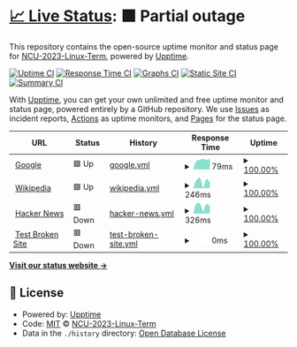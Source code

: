 # [📈 Live Status](https://NCU-2023-Linux-Term.github.io/upptime): <!--live status--> **🟧 Partial outage**

This repository contains the open-source uptime monitor and status page for [NCU-2023-Linux-Term](https://NCU-2023-Linux-Term.github.io/upptime), powered by [Upptime](https://github.com/upptime/upptime).

[![Uptime CI](https://github.com/NCU-2023-Linux-Term/upptime/workflows/Uptime%20CI/badge.svg)](https://github.com/NCU-2023-Linux-Term/upptime/actions?query=workflow%3A%22Uptime+CI%22)
[![Response Time CI](https://github.com/NCU-2023-Linux-Term/upptime/workflows/Response%20Time%20CI/badge.svg)](https://github.com/NCU-2023-Linux-Term/upptime/actions?query=workflow%3A%22Response+Time+CI%22)
[![Graphs CI](https://github.com/NCU-2023-Linux-Term/upptime/workflows/Graphs%20CI/badge.svg)](https://github.com/NCU-2023-Linux-Term/upptime/actions?query=workflow%3A%22Graphs+CI%22)
[![Static Site CI](https://github.com/NCU-2023-Linux-Term/upptime/workflows/Static%20Site%20CI/badge.svg)](https://github.com/NCU-2023-Linux-Term/upptime/actions?query=workflow%3A%22Static+Site+CI%22)
[![Summary CI](https://github.com/NCU-2023-Linux-Term/upptime/workflows/Summary%20CI/badge.svg)](https://github.com/NCU-2023-Linux-Term/upptime/actions?query=workflow%3A%22Summary+CI%22)

With [Upptime](https://upptime.js.org), you can get your own unlimited and free uptime monitor and status page, powered entirely by a GitHub repository. We use [Issues](https://github.com/NCU-2023-Linux-Term/upptime/issues) as incident reports, [Actions](https://github.com/NCU-2023-Linux-Term/upptime/actions) as uptime monitors, and [Pages](https://NCU-2023-Linux-Term.github.io/upptime) for the status page.

<!--start: status pages-->
<!-- This summary is generated by Upptime (https://github.com/upptime/upptime) -->
<!-- Do not edit this manually, your changes will be overwritten -->
<!-- prettier-ignore -->
| URL | Status | History | Response Time | Uptime |
| --- | ------ | ------- | ------------- | ------ |
| <img alt="" src="https://icons.duckduckgo.com/ip3/www.google.com.ico" height="13"> [Google](https://www.google.com) | 🟩 Up | [google.yml](https://github.com/NCU-2023-Linux-Term/upptime/commits/HEAD/history/google.yml) | <details><summary><img alt="Response time graph" src="./graphs/google/response-time-week.png" height="20"> 79ms</summary><br><a href="https://NCU-2023-Linux-Term.github.io/upptime/history/google"><img alt="Response time 79" src="https://img.shields.io/endpoint?url=https%3A%2F%2Fraw.githubusercontent.com%2FNCU-2023-Linux-Term%2Fupptime%2FHEAD%2Fapi%2Fgoogle%2Fresponse-time.json"></a><br><a href="https://NCU-2023-Linux-Term.github.io/upptime/history/google"><img alt="24-hour response time 86" src="https://img.shields.io/endpoint?url=https%3A%2F%2Fraw.githubusercontent.com%2FNCU-2023-Linux-Term%2Fupptime%2FHEAD%2Fapi%2Fgoogle%2Fresponse-time-day.json"></a><br><a href="https://NCU-2023-Linux-Term.github.io/upptime/history/google"><img alt="7-day response time 79" src="https://img.shields.io/endpoint?url=https%3A%2F%2Fraw.githubusercontent.com%2FNCU-2023-Linux-Term%2Fupptime%2FHEAD%2Fapi%2Fgoogle%2Fresponse-time-week.json"></a><br><a href="https://NCU-2023-Linux-Term.github.io/upptime/history/google"><img alt="30-day response time 79" src="https://img.shields.io/endpoint?url=https%3A%2F%2Fraw.githubusercontent.com%2FNCU-2023-Linux-Term%2Fupptime%2FHEAD%2Fapi%2Fgoogle%2Fresponse-time-month.json"></a><br><a href="https://NCU-2023-Linux-Term.github.io/upptime/history/google"><img alt="1-year response time 79" src="https://img.shields.io/endpoint?url=https%3A%2F%2Fraw.githubusercontent.com%2FNCU-2023-Linux-Term%2Fupptime%2FHEAD%2Fapi%2Fgoogle%2Fresponse-time-year.json"></a></details> | <details><summary><a href="https://NCU-2023-Linux-Term.github.io/upptime/history/google">100.00%</a></summary><a href="https://NCU-2023-Linux-Term.github.io/upptime/history/google"><img alt="All-time uptime 100.00%" src="https://img.shields.io/endpoint?url=https%3A%2F%2Fraw.githubusercontent.com%2FNCU-2023-Linux-Term%2Fupptime%2FHEAD%2Fapi%2Fgoogle%2Fuptime.json"></a><br><a href="https://NCU-2023-Linux-Term.github.io/upptime/history/google"><img alt="24-hour uptime 100.00%" src="https://img.shields.io/endpoint?url=https%3A%2F%2Fraw.githubusercontent.com%2FNCU-2023-Linux-Term%2Fupptime%2FHEAD%2Fapi%2Fgoogle%2Fuptime-day.json"></a><br><a href="https://NCU-2023-Linux-Term.github.io/upptime/history/google"><img alt="7-day uptime 100.00%" src="https://img.shields.io/endpoint?url=https%3A%2F%2Fraw.githubusercontent.com%2FNCU-2023-Linux-Term%2Fupptime%2FHEAD%2Fapi%2Fgoogle%2Fuptime-week.json"></a><br><a href="https://NCU-2023-Linux-Term.github.io/upptime/history/google"><img alt="30-day uptime 100.00%" src="https://img.shields.io/endpoint?url=https%3A%2F%2Fraw.githubusercontent.com%2FNCU-2023-Linux-Term%2Fupptime%2FHEAD%2Fapi%2Fgoogle%2Fuptime-month.json"></a><br><a href="https://NCU-2023-Linux-Term.github.io/upptime/history/google"><img alt="1-year uptime 100.00%" src="https://img.shields.io/endpoint?url=https%3A%2F%2Fraw.githubusercontent.com%2FNCU-2023-Linux-Term%2Fupptime%2FHEAD%2Fapi%2Fgoogle%2Fuptime-year.json"></a></details>
| <img alt="" src="https://icons.duckduckgo.com/ip3/en.wikipedia.org.ico" height="13"> [Wikipedia](https://en.wikipedia.org) | 🟩 Up | [wikipedia.yml](https://github.com/NCU-2023-Linux-Term/upptime/commits/HEAD/history/wikipedia.yml) | <details><summary><img alt="Response time graph" src="./graphs/wikipedia/response-time-week.png" height="20"> 246ms</summary><br><a href="https://NCU-2023-Linux-Term.github.io/upptime/history/wikipedia"><img alt="Response time 246" src="https://img.shields.io/endpoint?url=https%3A%2F%2Fraw.githubusercontent.com%2FNCU-2023-Linux-Term%2Fupptime%2FHEAD%2Fapi%2Fwikipedia%2Fresponse-time.json"></a><br><a href="https://NCU-2023-Linux-Term.github.io/upptime/history/wikipedia"><img alt="24-hour response time 214" src="https://img.shields.io/endpoint?url=https%3A%2F%2Fraw.githubusercontent.com%2FNCU-2023-Linux-Term%2Fupptime%2FHEAD%2Fapi%2Fwikipedia%2Fresponse-time-day.json"></a><br><a href="https://NCU-2023-Linux-Term.github.io/upptime/history/wikipedia"><img alt="7-day response time 246" src="https://img.shields.io/endpoint?url=https%3A%2F%2Fraw.githubusercontent.com%2FNCU-2023-Linux-Term%2Fupptime%2FHEAD%2Fapi%2Fwikipedia%2Fresponse-time-week.json"></a><br><a href="https://NCU-2023-Linux-Term.github.io/upptime/history/wikipedia"><img alt="30-day response time 246" src="https://img.shields.io/endpoint?url=https%3A%2F%2Fraw.githubusercontent.com%2FNCU-2023-Linux-Term%2Fupptime%2FHEAD%2Fapi%2Fwikipedia%2Fresponse-time-month.json"></a><br><a href="https://NCU-2023-Linux-Term.github.io/upptime/history/wikipedia"><img alt="1-year response time 246" src="https://img.shields.io/endpoint?url=https%3A%2F%2Fraw.githubusercontent.com%2FNCU-2023-Linux-Term%2Fupptime%2FHEAD%2Fapi%2Fwikipedia%2Fresponse-time-year.json"></a></details> | <details><summary><a href="https://NCU-2023-Linux-Term.github.io/upptime/history/wikipedia">100.00%</a></summary><a href="https://NCU-2023-Linux-Term.github.io/upptime/history/wikipedia"><img alt="All-time uptime 100.00%" src="https://img.shields.io/endpoint?url=https%3A%2F%2Fraw.githubusercontent.com%2FNCU-2023-Linux-Term%2Fupptime%2FHEAD%2Fapi%2Fwikipedia%2Fuptime.json"></a><br><a href="https://NCU-2023-Linux-Term.github.io/upptime/history/wikipedia"><img alt="24-hour uptime 100.00%" src="https://img.shields.io/endpoint?url=https%3A%2F%2Fraw.githubusercontent.com%2FNCU-2023-Linux-Term%2Fupptime%2FHEAD%2Fapi%2Fwikipedia%2Fuptime-day.json"></a><br><a href="https://NCU-2023-Linux-Term.github.io/upptime/history/wikipedia"><img alt="7-day uptime 100.00%" src="https://img.shields.io/endpoint?url=https%3A%2F%2Fraw.githubusercontent.com%2FNCU-2023-Linux-Term%2Fupptime%2FHEAD%2Fapi%2Fwikipedia%2Fuptime-week.json"></a><br><a href="https://NCU-2023-Linux-Term.github.io/upptime/history/wikipedia"><img alt="30-day uptime 100.00%" src="https://img.shields.io/endpoint?url=https%3A%2F%2Fraw.githubusercontent.com%2FNCU-2023-Linux-Term%2Fupptime%2FHEAD%2Fapi%2Fwikipedia%2Fuptime-month.json"></a><br><a href="https://NCU-2023-Linux-Term.github.io/upptime/history/wikipedia"><img alt="1-year uptime 100.00%" src="https://img.shields.io/endpoint?url=https%3A%2F%2Fraw.githubusercontent.com%2FNCU-2023-Linux-Term%2Fupptime%2FHEAD%2Fapi%2Fwikipedia%2Fuptime-year.json"></a></details>
| <img alt="" src="https://icons.duckduckgo.com/ip3/news.ycombinator.com.ico" height="13"> [Hacker News](https://news.ycombinator.com) | 🟥 Down | [hacker-news.yml](https://github.com/NCU-2023-Linux-Term/upptime/commits/HEAD/history/hacker-news.yml) | <details><summary><img alt="Response time graph" src="./graphs/hacker-news/response-time-week.png" height="20"> 326ms</summary><br><a href="https://NCU-2023-Linux-Term.github.io/upptime/history/hacker-news"><img alt="Response time 326" src="https://img.shields.io/endpoint?url=https%3A%2F%2Fraw.githubusercontent.com%2FNCU-2023-Linux-Term%2Fupptime%2FHEAD%2Fapi%2Fhacker-news%2Fresponse-time.json"></a><br><a href="https://NCU-2023-Linux-Term.github.io/upptime/history/hacker-news"><img alt="24-hour response time 290" src="https://img.shields.io/endpoint?url=https%3A%2F%2Fraw.githubusercontent.com%2FNCU-2023-Linux-Term%2Fupptime%2FHEAD%2Fapi%2Fhacker-news%2Fresponse-time-day.json"></a><br><a href="https://NCU-2023-Linux-Term.github.io/upptime/history/hacker-news"><img alt="7-day response time 326" src="https://img.shields.io/endpoint?url=https%3A%2F%2Fraw.githubusercontent.com%2FNCU-2023-Linux-Term%2Fupptime%2FHEAD%2Fapi%2Fhacker-news%2Fresponse-time-week.json"></a><br><a href="https://NCU-2023-Linux-Term.github.io/upptime/history/hacker-news"><img alt="30-day response time 326" src="https://img.shields.io/endpoint?url=https%3A%2F%2Fraw.githubusercontent.com%2FNCU-2023-Linux-Term%2Fupptime%2FHEAD%2Fapi%2Fhacker-news%2Fresponse-time-month.json"></a><br><a href="https://NCU-2023-Linux-Term.github.io/upptime/history/hacker-news"><img alt="1-year response time 326" src="https://img.shields.io/endpoint?url=https%3A%2F%2Fraw.githubusercontent.com%2FNCU-2023-Linux-Term%2Fupptime%2FHEAD%2Fapi%2Fhacker-news%2Fresponse-time-year.json"></a></details> | <details><summary><a href="https://NCU-2023-Linux-Term.github.io/upptime/history/hacker-news">100.00%</a></summary><a href="https://NCU-2023-Linux-Term.github.io/upptime/history/hacker-news"><img alt="All-time uptime 100.00%" src="https://img.shields.io/endpoint?url=https%3A%2F%2Fraw.githubusercontent.com%2FNCU-2023-Linux-Term%2Fupptime%2FHEAD%2Fapi%2Fhacker-news%2Fuptime.json"></a><br><a href="https://NCU-2023-Linux-Term.github.io/upptime/history/hacker-news"><img alt="24-hour uptime 100.00%" src="https://img.shields.io/endpoint?url=https%3A%2F%2Fraw.githubusercontent.com%2FNCU-2023-Linux-Term%2Fupptime%2FHEAD%2Fapi%2Fhacker-news%2Fuptime-day.json"></a><br><a href="https://NCU-2023-Linux-Term.github.io/upptime/history/hacker-news"><img alt="7-day uptime 100.00%" src="https://img.shields.io/endpoint?url=https%3A%2F%2Fraw.githubusercontent.com%2FNCU-2023-Linux-Term%2Fupptime%2FHEAD%2Fapi%2Fhacker-news%2Fuptime-week.json"></a><br><a href="https://NCU-2023-Linux-Term.github.io/upptime/history/hacker-news"><img alt="30-day uptime 100.00%" src="https://img.shields.io/endpoint?url=https%3A%2F%2Fraw.githubusercontent.com%2FNCU-2023-Linux-Term%2Fupptime%2FHEAD%2Fapi%2Fhacker-news%2Fuptime-month.json"></a><br><a href="https://NCU-2023-Linux-Term.github.io/upptime/history/hacker-news"><img alt="1-year uptime 100.00%" src="https://img.shields.io/endpoint?url=https%3A%2F%2Fraw.githubusercontent.com%2FNCU-2023-Linux-Term%2Fupptime%2FHEAD%2Fapi%2Fhacker-news%2Fuptime-year.json"></a></details>
| <img alt="" src="https://icons.duckduckgo.com/ip3/thissitedoesnotexist.koj.co.ico" height="13"> [Test Broken Site](https://thissitedoesnotexist.koj.co) | 🟥 Down | [test-broken-site.yml](https://github.com/NCU-2023-Linux-Term/upptime/commits/HEAD/history/test-broken-site.yml) | <details><summary><img alt="Response time graph" src="./graphs/test-broken-site/response-time-week.png" height="20"> 0ms</summary><br><a href="https://NCU-2023-Linux-Term.github.io/upptime/history/test-broken-site"><img alt="Response time 0" src="https://img.shields.io/endpoint?url=https%3A%2F%2Fraw.githubusercontent.com%2FNCU-2023-Linux-Term%2Fupptime%2FHEAD%2Fapi%2Ftest-broken-site%2Fresponse-time.json"></a><br><a href="https://NCU-2023-Linux-Term.github.io/upptime/history/test-broken-site"><img alt="24-hour response time 0" src="https://img.shields.io/endpoint?url=https%3A%2F%2Fraw.githubusercontent.com%2FNCU-2023-Linux-Term%2Fupptime%2FHEAD%2Fapi%2Ftest-broken-site%2Fresponse-time-day.json"></a><br><a href="https://NCU-2023-Linux-Term.github.io/upptime/history/test-broken-site"><img alt="7-day response time 0" src="https://img.shields.io/endpoint?url=https%3A%2F%2Fraw.githubusercontent.com%2FNCU-2023-Linux-Term%2Fupptime%2FHEAD%2Fapi%2Ftest-broken-site%2Fresponse-time-week.json"></a><br><a href="https://NCU-2023-Linux-Term.github.io/upptime/history/test-broken-site"><img alt="30-day response time 0" src="https://img.shields.io/endpoint?url=https%3A%2F%2Fraw.githubusercontent.com%2FNCU-2023-Linux-Term%2Fupptime%2FHEAD%2Fapi%2Ftest-broken-site%2Fresponse-time-month.json"></a><br><a href="https://NCU-2023-Linux-Term.github.io/upptime/history/test-broken-site"><img alt="1-year response time 0" src="https://img.shields.io/endpoint?url=https%3A%2F%2Fraw.githubusercontent.com%2FNCU-2023-Linux-Term%2Fupptime%2FHEAD%2Fapi%2Ftest-broken-site%2Fresponse-time-year.json"></a></details> | <details><summary><a href="https://NCU-2023-Linux-Term.github.io/upptime/history/test-broken-site">100.00%</a></summary><a href="https://NCU-2023-Linux-Term.github.io/upptime/history/test-broken-site"><img alt="All-time uptime 100.00%" src="https://img.shields.io/endpoint?url=https%3A%2F%2Fraw.githubusercontent.com%2FNCU-2023-Linux-Term%2Fupptime%2FHEAD%2Fapi%2Ftest-broken-site%2Fuptime.json"></a><br><a href="https://NCU-2023-Linux-Term.github.io/upptime/history/test-broken-site"><img alt="24-hour uptime 100.00%" src="https://img.shields.io/endpoint?url=https%3A%2F%2Fraw.githubusercontent.com%2FNCU-2023-Linux-Term%2Fupptime%2FHEAD%2Fapi%2Ftest-broken-site%2Fuptime-day.json"></a><br><a href="https://NCU-2023-Linux-Term.github.io/upptime/history/test-broken-site"><img alt="7-day uptime 100.00%" src="https://img.shields.io/endpoint?url=https%3A%2F%2Fraw.githubusercontent.com%2FNCU-2023-Linux-Term%2Fupptime%2FHEAD%2Fapi%2Ftest-broken-site%2Fuptime-week.json"></a><br><a href="https://NCU-2023-Linux-Term.github.io/upptime/history/test-broken-site"><img alt="30-day uptime 100.00%" src="https://img.shields.io/endpoint?url=https%3A%2F%2Fraw.githubusercontent.com%2FNCU-2023-Linux-Term%2Fupptime%2FHEAD%2Fapi%2Ftest-broken-site%2Fuptime-month.json"></a><br><a href="https://NCU-2023-Linux-Term.github.io/upptime/history/test-broken-site"><img alt="1-year uptime 100.00%" src="https://img.shields.io/endpoint?url=https%3A%2F%2Fraw.githubusercontent.com%2FNCU-2023-Linux-Term%2Fupptime%2FHEAD%2Fapi%2Ftest-broken-site%2Fuptime-year.json"></a></details>

<!--end: status pages-->

[**Visit our status website →**](https://NCU-2023-Linux-Term.github.io/upptime)

## 📄 License

- Powered by: [Upptime](https://github.com/upptime/upptime)
- Code: [MIT](./LICENSE) © [NCU-2023-Linux-Term](https://NCU-2023-Linux-Term.github.io/upptime)
- Data in the `./history` directory: [Open Database License](https://opendatacommons.org/licenses/odbl/1-0/)
